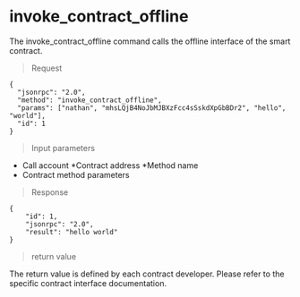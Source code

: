# invoke_contract_offline

The invoke_contract_offline command calls the offline interface of the smart contract.

> Request
```
{
  "jsonrpc": "2.0",
  "method": "invoke_contract_offline",
  "params": ["nathan", "mhsLQjB4NoJbMJBXzFcc4sSskdXpGbBDr2", "hello", "world"],
  "id": 1
}
```

> Input parameters

* Call account
*Contract address
*Method name
* Contract method parameters

>Response

```
{
    "id": 1,
    "jsonrpc": "2.0",
    "result": "hello world"
}
```

> return value

The return value is defined by each contract developer. Please refer to the specific contract interface documentation.
